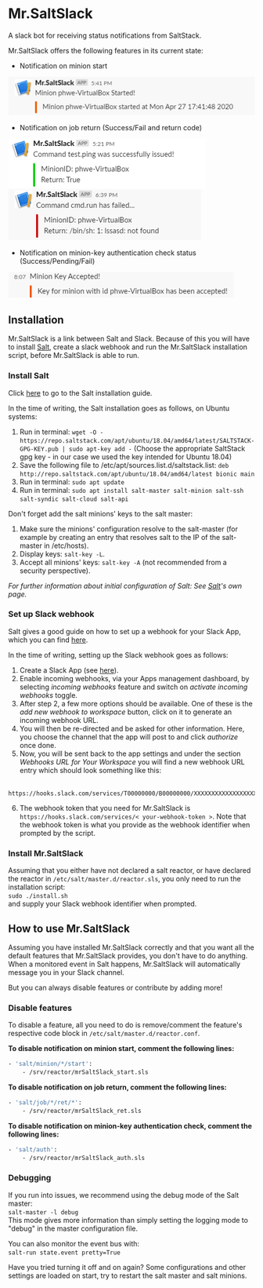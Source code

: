 # Mr.SaltSlack
A slack bot for receiving status notifications from SaltStack. 

Mr.SaltSlack offers the following features in its current state:  
* Notification on minion start

![When a minion is started](https://github.com/emetha/Mr.SaltSlack/blob/master/img/minion-start.png)

* Notification on job return (Success/Fail and return code)

![Command accepted](https://github.com/emetha/Mr.SaltSlack/blob/master/img/command-accepted.png)
![Command failed](https://github.com/emetha/Mr.SaltSlack/blob/master/img/command-failed.png)

* Notification on minion-key authentication check status (Success/Pending/Fail)

![When a minion-key is accepted](https://github.com/emetha/Mr.SaltSlack/blob/master/img/key-accepted.png)

## Installation
Mr.SaltSlack is a link between Salt and Slack. Because of this you will have to install [Salt](https://repo.saltstack.com/#ubuntu), create a slack webhook and run the Mr.SaltSlack installation script, before Mr.SaltSlack is able to run.  

### Install Salt
Click [here](https://repo.saltstack.com/#ubuntu) to go to the Salt installation guide.  

In the time of writing, the Salt installation goes as follows, on Ubuntu systems:

1. Run in terminal: `wget -O - https://repo.saltstack.com/apt/ubuntu/18.04/amd64/latest/SALTSTACK-GPG-KEY.pub | sudo apt-key add -` (Choose the appropriate SaltStack gpg key - in our case we used the key intended for Ubuntu 18.04)
2. Save the following file to /etc/apt/sources.list.d/saltstack.list: `deb http://repo.saltstack.com/apt/ubuntu/18.04/amd64/latest bionic main`
3. Run in terminal: `sudo apt update`
4. Run in terminal: `sudo apt install salt-master salt-minion salt-ssh salt-syndic salt-cloud salt-api`

Don't forget add the salt minions' keys to the salt master:
1. Make sure the minions' configuration resolve to the salt-master (for example by creating an entry that resolves salt to the IP of the salt-master in /etc/hosts).
2. Display keys: `salt-key -L`. 
3. Accept all minions' keys: `salt-key -A` (not recommended from a security perspective).
  
*For further information about initial configuration of Salt: See [Salt](https://docs.saltstack.com/en/latest/ref/configuration/index.html)'s own page.*

### Set up Slack webhook
Salt gives a good guide on how to set up a webhook for your Slack App, which you can find [here](https://api.slack.com/messaging/webhooks).

In the time of writing, setting up the Slack webhook goes as follows:

1. Create a Slack App (see [here](https://api.slack.com/start/building)).
2. Enable incoming webhooks, via your Apps management dashboard, by selecting *incoming webhooks* feature and switch on *activate incoming webhooks* toggle. 
3. After step 2, a few more options should be available. One of these is the *add new webhook to workspace* button, click on it to generate an incoming webhook URL. 
4. You will then be re-directed and be asked for other information. Here, you choose the channel that the app will post to and click *authorize* once done. 
5. Now, you will be sent back to the app settings and under the section *Webhooks URL for Your Workspace* you will find a new webhook URL entry which should look something like this:

```

https://hooks.slack.com/services/T00000000/B00000000/XXXXXXXXXXXXXXXXXXXXXXXX

```

6. The webhook token that you need for Mr.SaltSlack is `https://hooks.slack.com/services/< your-webhook-token >`. Note that the webhook token is what you provide as the webhook identifier when prompted by the script.  

### Install Mr.SaltSlack
Assuming that you either have not declared a salt reactor, or have declared the reactor in `/etc/salt/master.d/reactor.sls`, you only need to run the installation script:  
`sudo ./install.sh`  
and supply your Slack webhook identifier when prompted.

## How to use Mr.SaltSlack
Assuming you have installed Mr.SaltSlack correctly and that you want all the default features that Mr.SaltSlack provides, you don't have to do anything. When a monitored event in Salt happens, Mr.SaltSlack will automatically message you in your Slack channel. 
  
But you can always disable features or contribute by adding more!

### Disable features
To disable a feature, all you need to do is remove/comment the feature's respective code block in `/etc/salt/master.d/reactor.conf`.  
  
**To disable notification on minion start, comment the following lines:**  
```bash
- 'salt/minion/*/start':
    - /srv/reactor/mrSaltSlack_start.sls
```  
**To disable notification on job return, comment the following lines:**  
```bash
- 'salt/job/*/ret/*':
    - /srv/reactor/mrSaltSlack_ret.sls
```
**To disable notification on minion-key authentication check, comment the following lines:**  
```bash
- 'salt/auth':
    - /srv/reactor/mrSaltSlack_auth.sls
```
### Debugging
If you run into issues, we recommend using the debug mode of the Salt master:  
`salt-master -l debug`  
This mode gives more information than simply setting the logging mode to "debug" in the master configuration file.  
  
You can also monitor the event bus with:  
`salt-run state.event pretty=True`
  
Have you tried turning it off and on again? Some configurations and other settings are loaded on start, try to restart the salt master and salt minions.
